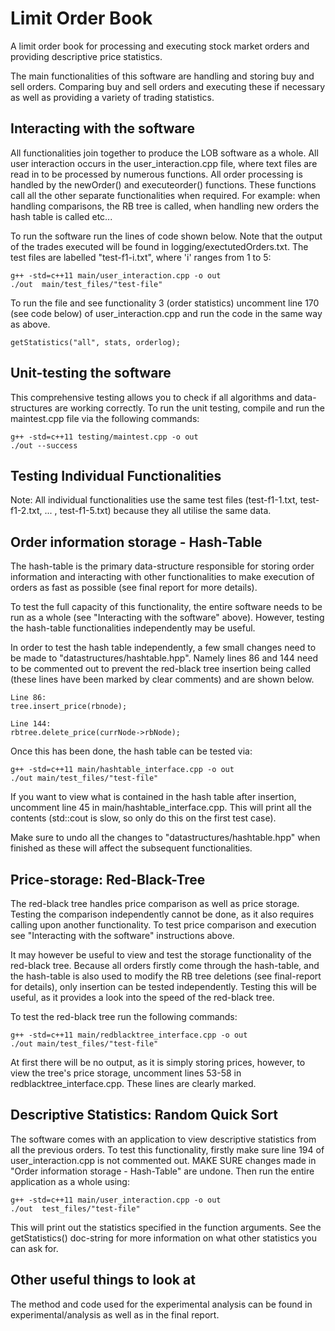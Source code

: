 # Limit Order Book

A limit order book for processing and executing stock market orders and providing descriptive price statistics.

The main functionalities of this software are handling and storing buy and sell orders. Comparing buy and sell orders and executing these if necessary as well as providing a variety of trading statistics.

## Interacting with the software

All functionalities join together to produce the LOB software as a whole. All user interaction occurs in the user_interaction.cpp file, where text files are read in to be processed by numerous functions. All order processing is handled by the newOrder() and executeorder() functions. These functions call all the other separate functionalities when required. For example: when handling comparisons, the RB tree is called, when handling new orders the hash table is called etc...

To run the software run the lines of code shown below. Note that the output of the trades executed will be found in logging/exectutedOrders.txt. The test files are labelled "test-f1-i.txt", where 'i' ranges from 1 to 5:

```
g++ -std=c++11 main/user_interaction.cpp -o out
./out  main/test_files/"test-file"
```

To run the file and see functionality 3 (order statistics) uncomment line 170 (see code below) of user_interaction.cpp and run the code in the same way as above.

```
getStatistics("all", stats, orderlog);
```

## Unit-testing the software

This comprehensive testing allows you to check if all algorithms and data-structures are working correctly. To run the unit testing, compile and run the maintest.cpp file via the following commands:

```
g++ -std=c++11 testing/maintest.cpp -o out
./out --success
```

## Testing Individual Functionalities

Note: All individual functionalities use the same test files (test-f1-1.txt, test-f1-2.txt, ... , test-f1-5.txt) because they all utilise the same data.

## Order information storage - Hash-Table

The hash-table is the primary data-structure responsible for storing order information and interacting with other functionalities to make execution of orders as fast as possible (see final report for more details).

To test the full capacity of this functionality, the entire software needs to be run as a whole (see "Interacting with the software" above). However, testing the hash-table functionalities independently may be useful.

In order to test the hash table independently, a few small changes need to be made to "datastructures/hashtable.hpp". Namely lines 86 and 144 need to be commented out to prevent the red-black tree insertion being called (these lines have been marked by clear comments) and are shown below.

```
Line 86:
tree.insert_price(rbnode);
```

```
Line 144:
rbtree.delete_price(currNode->rbNode);
```

Once this has been done, the hash table can be tested via:

```
g++ -std=c++11 main/hashtable_interface.cpp -o out
./out main/test_files/"test-file"
```

If you want to view what is contained in the hash table after insertion, uncomment line 45 in main/hashtable_interface.cpp. This will print all the contents (std::cout is slow, so only do this on the first test case).

Make sure to undo all the changes to "datastructures/hashtable.hpp" when finished as these will affect the subsequent functionalities.

## Price-storage: Red-Black-Tree

The red-black tree handles price comparison as well as price storage. Testing the comparison independently cannot be done, as it also requires calling upon another functionality. To test price comparison and execution see "Interacting with the software" instructions above.

It may however be useful to view and test the storage functionality of the red-black tree. Because all orders firstly come through the hash-table, and the hash-table is also used to modify the RB tree deletions (see final-report for details), only insertion can be tested independently. Testing this will be useful, as it provides a look into the speed of the red-black tree.

To test the red-black tree run the following commands:

```
g++ -std=c++11 main/redblacktree_interface.cpp -o out
./out main/test_files/"test-file"
```

At first there will be no output, as it is simply storing prices, however, to view the tree's price storage, uncomment lines 53-58 in redblacktree_interface.cpp. These lines are clearly marked.

## Descriptive Statistics: Random Quick Sort

The software comes with an application to view descriptive statistics from all the previous orders. To test this functionality, firstly make sure line 194 of user_interaction.cpp is not commented out. MAKE SURE changes made in "Order information storage - Hash-Table" are undone. Then run the entire application as a whole using:

```
g++ -std=c++11 main/user_interaction.cpp -o out
./out  test_files/"test-file"
```

This will print out the statistics specified in the function arguments. See the getStatistics() doc-string for more information on what other statistics you can ask for.

## Other useful things to look at

The method and code used for the experimental analysis can be found in experimental/analysis as well as in the final report.
